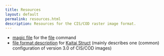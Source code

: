 ```yaml
---
title: Resources
layout: default
permalink: resources.html
description: Resources for the CIS/COD raster image format.
---
```


- [magic file](resources/magic) for the
  [file](https://www.darwinsys.com/file/) command
- [file format description](resources/cis.ksy) for [Kaitai
  Struct](https://kaitai.io/) (mainly describes one (common)
  configuration of version 3.0 of CIS/COD images)
